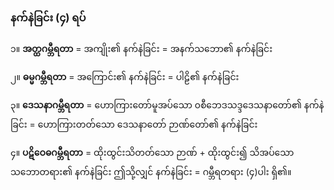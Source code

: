 ### နက်နဲခြင်း (၄) ရပ်

၁။ **အတ္ထဂမ္ဘီရတာ** = အကျိုး၏ နက်နဲခြင်း = အနက်သဘော၏ နက်နဲခြင်း

၂။ **ဓမ္မဂမ္ဘီရတာ** = အကြောင်း၏ နက်နဲခြင်း = ပါဠိ၏ နက်နဲခြင်း

၃။ **ဒေသနာဂမ္ဘီရတာ** = ဟောကြားတော်မူအပ်သော ၀စီဘေဒသဒ္ဒဒေသနာတော်၏ နက်နဲခြင်း
= ဟောကြားတတ်သော ဒေသနာတော် ဉာဏ်တော်၏ နက်နဲခြင်း

၄။ **ပဋိဝေဓဂမ္ဘီရတာ** = ထိုးထွင်းသိတတ်သော ဉာဏ် + ထိုးထွင်း၍ သိအပ်သော သဘောတရား၏ နက်နဲခြင်း
ဤသို့လျှင် နက်နဲခြင်း = ဂမ္ဘီရတရား (၄)ပါး ရှိ၏။